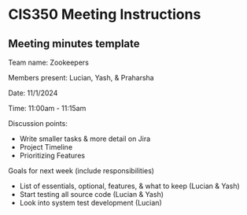 # CIS350 Meeting Instructions

## Meeting minutes template

Team name: Zookeepers

Members present: Lucian, Yash, & Praharsha

Date: 11/1/2024

Time: 11:00am - 11:15am

Discussion points: 

* Write smaller tasks & more detail  on Jira
* Project Timeline
* Prioritizing Features

Goals for next week (include responsibilities)

* List of essentials, optional, features, & what to keep (Lucian & Yash)
* Start testing all source code (Lucian & Yash)
* Look into system test development (Lucian)

